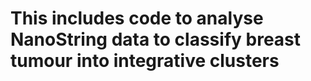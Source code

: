 # This includes code to analyse NanoString data to classify breast tumour into integrative clusters
